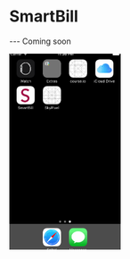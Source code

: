 # SmartBill

 --- Coming soon

<div>
<img src="https://github.com/kesongxie/SmartBill/blob/master/SmartBill/Gif/Part-one.gif" title="Video Walkthrough" width="200" alt="Video Walkthrough" />
</div>

